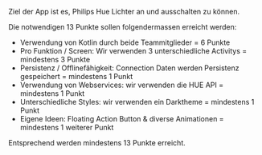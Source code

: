 Ziel der App ist es, Philips Hue Lichter an und ausschalten zu können.

Die notwendigen 13 Punkte sollen folgendermassen erreicht werden:

- Verwendung von Kotlin durch beide Teammitglieder = 6 Punkte
- Pro Funktion / Screen: Wir verwenden 3 unterschiedliche Activitys = mindestens 3 Punkte
- Persistenz / Offlinefähigkeit: Connection Daten werden Persistenz gespeichert = mindestens 1 Punkt
- Verwendung von Webservices: wir verwenden die HUE API = mindestens 1 Punkt
- Unterschiedliche Styles: wir verwenden ein Darktheme = mindestens 1 Punkt
- Eigene Ideen: Floating Action Button & diverse Animationen = mindestens 1 weiterer Punkt

Entsprechend werden mindestens 13 Punkte erreicht. 
